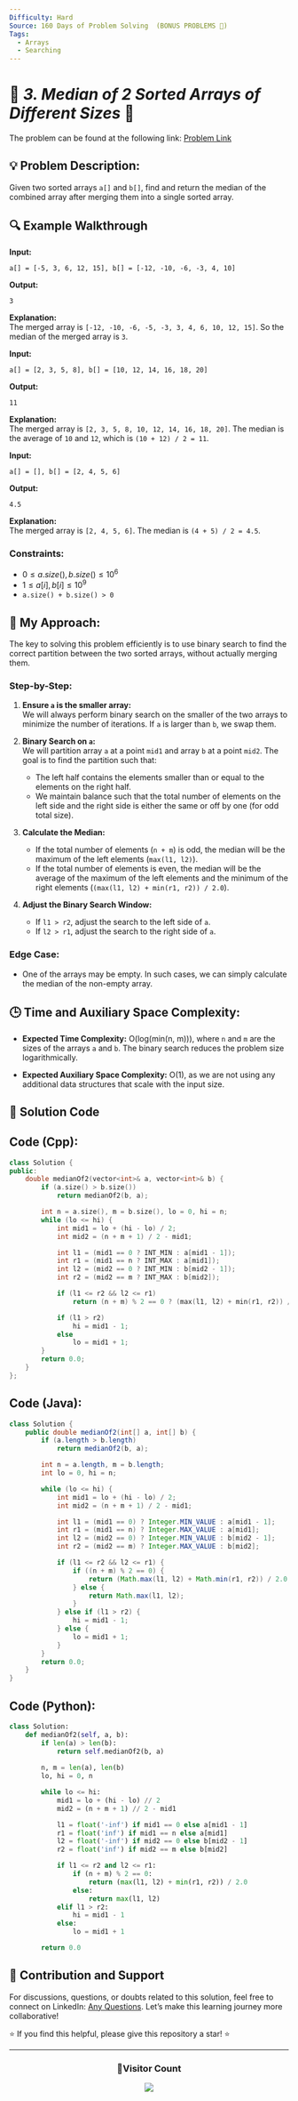 ```yaml
---
Difficulty: Hard  
Source: 160 Days of Problem Solving  (BONUS PROBLEMS 🎁)  
Tags:  
  - Arrays  
  - Searching  
---
```


# 🚀 _3. Median of 2 Sorted Arrays of Different Sizes_ 🧠

The problem can be found at the following link: [Problem Link](https://www.geeksforgeeks.org/batch/gfg-160-problems/track/searching-bonus-problems/problem/median-of-2-sorted-arrays-of-different-sizes)

## 💡 **Problem Description:**

Given two sorted arrays `a[]` and `b[]`, find and return the median of the combined array after merging them into a single sorted array.

## 🔍 Example Walkthrough

**Input:**  
```
a[] = [-5, 3, 6, 12, 15], b[] = [-12, -10, -6, -3, 4, 10]
```

**Output:**  
```
3
```

**Explanation:**  
The merged array is `[-12, -10, -6, -5, -3, 3, 4, 6, 10, 12, 15]`. So the median of the merged array is `3`.


**Input:**  
```
a[] = [2, 3, 5, 8], b[] = [10, 12, 14, 16, 18, 20]
```

**Output:**  
```
11
```

**Explanation:**  
The merged array is `[2, 3, 5, 8, 10, 12, 14, 16, 18, 20]`. The median is the average of `10` and `12`, which is `(10 + 12) / 2 = 11`.


**Input:**  
```
a[] = [], b[] = [2, 4, 5, 6]
```

**Output:**  
```
4.5
```

**Explanation:**  
The merged array is `[2, 4, 5, 6]`. The median is `(4 + 5) / 2 = 4.5`.


### Constraints:  
- $`0 ≤ a.size(), b.size() ≤ 10^6`$
- $`1 ≤ a[i], b[i] ≤ 10^9`$
- `a.size() + b.size() > 0`


## 🎯 **My Approach:**

The key to solving this problem efficiently is to use binary search to find the correct partition between the two sorted arrays, without actually merging them.

### Step-by-Step:

1. **Ensure `a` is the smaller array:**  
   We will always perform binary search on the smaller of the two arrays to minimize the number of iterations. If `a` is larger than `b`, we swap them.

2. **Binary Search on `a`:**  
   We will partition array `a` at a point `mid1` and array `b` at a point `mid2`. The goal is to find the partition such that:
   - The left half contains the elements smaller than or equal to the elements on the right half.
   - We maintain balance such that the total number of elements on the left side and the right side is either the same or off by one (for odd total size).

3. **Calculate the Median:**
   - If the total number of elements (`n + m`) is odd, the median will be the maximum of the left elements (`max(l1, l2)`).
   - If the total number of elements is even, the median will be the average of the maximum of the left elements and the minimum of the right elements (`(max(l1, l2) + min(r1, r2)) / 2.0`).

4. **Adjust the Binary Search Window:**
   - If `l1 > r2`, adjust the search to the left side of `a`.
   - If `l2 > r1`, adjust the search to the right side of `a`.

### Edge Case:  
- One of the arrays may be empty. In such cases, we can simply calculate the median of the non-empty array.


## 🕒 **Time and Auxiliary Space Complexity:**

- **Expected Time Complexity:** O(log(min(n, m))), where `n` and `m` are the sizes of the arrays `a` and `b`. The binary search reduces the problem size logarithmically.
  
- **Expected Auxiliary Space Complexity:** O(1), as we are not using any additional data structures that scale with the input size.


## 📝 **Solution Code**

## Code (Cpp):

```cpp
class Solution {
public:
    double medianOf2(vector<int>& a, vector<int>& b) {
        if (a.size() > b.size()) 
            return medianOf2(b, a);

        int n = a.size(), m = b.size(), lo = 0, hi = n;
        while (lo <= hi) {
            int mid1 = lo + (hi - lo) / 2;
            int mid2 = (n + m + 1) / 2 - mid1;

            int l1 = (mid1 == 0 ? INT_MIN : a[mid1 - 1]);
            int r1 = (mid1 == n ? INT_MAX : a[mid1]);
            int l2 = (mid2 == 0 ? INT_MIN : b[mid2 - 1]);
            int r2 = (mid2 == m ? INT_MAX : b[mid2]);

            if (l1 <= r2 && l2 <= r1) 
                return (n + m) % 2 == 0 ? (max(l1, l2) + min(r1, r2)) / 2.0 : max(l1, l2);

            if (l1 > r2) 
                hi = mid1 - 1;
            else 
                lo = mid1 + 1;
        }
        return 0.0;
    }
};
```

## Code (Java):

```java
class Solution {
    public double medianOf2(int[] a, int[] b) {
        if (a.length > b.length) 
            return medianOf2(b, a);

        int n = a.length, m = b.length;
        int lo = 0, hi = n;

        while (lo <= hi) {
            int mid1 = lo + (hi - lo) / 2;
            int mid2 = (n + m + 1) / 2 - mid1;

            int l1 = (mid1 == 0) ? Integer.MIN_VALUE : a[mid1 - 1];
            int r1 = (mid1 == n) ? Integer.MAX_VALUE : a[mid1];
            int l2 = (mid2 == 0) ? Integer.MIN_VALUE : b[mid2 - 1];
            int r2 = (mid2 == m) ? Integer.MAX_VALUE : b[mid2];

            if (l1 <= r2 && l2 <= r1) {
                if ((n + m) % 2 == 0) {
                    return (Math.max(l1, l2) + Math.min(r1, r2)) / 2.0;
                } else {
                    return Math.max(l1, l2);
                }
            } else if (l1 > r2) {
                hi = mid1 - 1;
            } else {
                lo = mid1 + 1;
            }
        }
        return 0.0;
    }
}
```

## Code (Python):

```python
class Solution:
    def medianOf2(self, a, b):
        if len(a) > len(b):
            return self.medianOf2(b, a)
        
        n, m = len(a), len(b)
        lo, hi = 0, n

        while lo <= hi:
            mid1 = lo + (hi - lo) // 2
            mid2 = (n + m + 1) // 2 - mid1

            l1 = float('-inf') if mid1 == 0 else a[mid1 - 1]
            r1 = float('inf') if mid1 == n else a[mid1]
            l2 = float('-inf') if mid2 == 0 else b[mid2 - 1]
            r2 = float('inf') if mid2 == m else b[mid2]

            if l1 <= r2 and l2 <= r1:
                if (n + m) % 2 == 0:
                    return (max(l1, l2) + min(r1, r2)) / 2.0
                else:
                    return max(l1, l2)
            elif l1 > r2:
                hi = mid1 - 1
            else:
                lo = mid1 + 1

        return 0.0
```


## 📢 Contribution and Support

For discussions, questions, or doubts related to this solution, feel free to connect on LinkedIn: [Any Questions](https://www.linkedin.com/in/het-patel-8b110525a/). Let’s make this learning journey more collaborative!

⭐ If you find this helpful, please give this repository a star! ⭐

---

<div align="center">
  <h3><b>📍Visitor Count</b></h3>
</div>

<p align="center">
  <img src="https://profile-counter.glitch.me/Hunterdii/count.svg" />
</p>
